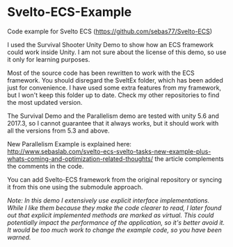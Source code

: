 # Svelto-ECS-Example
Code example for Svelto ECS (https://github.com/sebas77/Svelto-ECS)

I used the Survival Shooter Unity Demo to show how an ECS framework could work inside Unity. I am not sure about the license of this demo, so use it only for learning purposes.

Most of the source code has been rewritten to work with the ECS framework. You should disregard the SveltEx folder, which has been added just for convenience. I have used some extra features from my framework, but I won't keep this folder up to date. Check my other repositories to find the most updated version.

The Survival Demo and the Parallelism demo are tested with unity 5.6 and 2017.3, so I cannot guarantee that it always works, but it should work with all the versions from 5.3 and above.

New Parallelism Example is explained here: http://www.sebaslab.com/svelto-ecs-svelto-tasks-new-example-plus-whats-coming-and-optimization-related-thoughts/ the article complements the comments in the code.

You can add Svelto-ECS framework from the original repository or syncing it from this one using the submodule approach. 

*Note: In this demo I extensively use explicit interface implementations. While I like them because they make the code clearer to read, I later found out that explicit implemented methods are marked as virtual. This could potentially impact the performance of the application, so it's better avoid it. It would be too much work to change the example code, so you have been warned.*
